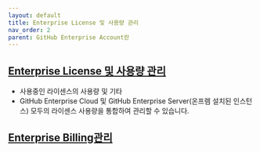 ```yaml
---
layout: default
title: Enterprise License 및 사용량 관리
nav_order: 2
parent: GitHub Enterprise Account란
---
```



## [Enterprise License 및 사용량 관리](https://docs.github.com/en/enterprise-cloud@latest/github/setting-up-and-managing-your-enterprise/viewing-the-subscription-and-usage-for-your-enterprise-account)
  - 사용중인 라이센스의 사용량 및 기타
  - GitHub Enterprise Cloud 및 GitHub Enterprise Server(온프렘 설치된 인스턴스) 모두의 라이센스 사용량을 통합하여 관리할 수 있습니다.

## [Enterprise Billing관리](https://docs.github.com/en/enterprise-cloud@latest/github/setting-up-and-managing-billing-and-payments-on-github)
